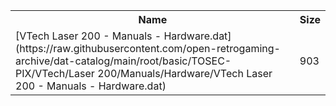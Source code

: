 <table>
<tr><th>Name</th><th>Size</th></tr>
<tr><td>
[VTech Laser 200 - Manuals - Hardware.dat](https://raw.githubusercontent.com/open-retrogaming-archive/dat-catalog/main/root/basic/TOSEC-PIX/VTech/Laser 200/Manuals/Hardware/VTech Laser 200 - Manuals - Hardware.dat)
</td><td>903</td></tr>
</table>
